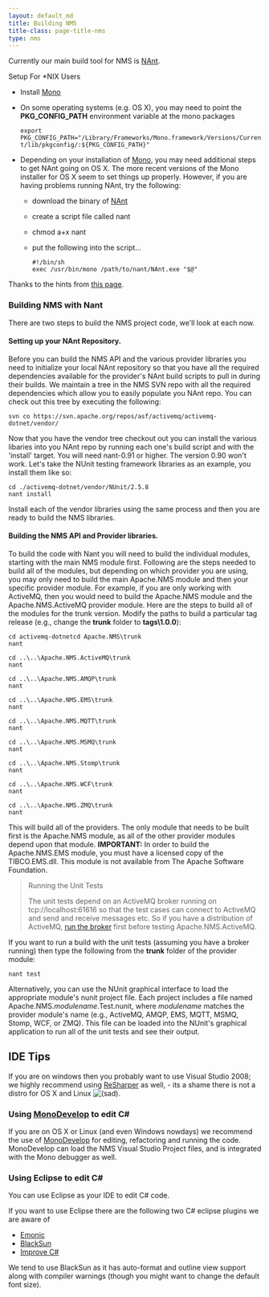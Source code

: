 ```yaml
---
layout: default_md
title: Building NMS
title-class: page-title-nms
type: nms
---
```


Currently our main build tool for NMS is [NAnt](http://nant.sourceforge.net/).

Setup For *NIX Users

*   Install [Mono](http://www.mono-project.com)
*   On some operating systems (e.g. OS X), you may need to point the **PKG_CONFIG_PATH** environment variable at the mono packages

    `export PKG_CONFIG_PATH="/Library/Frameworks/Mono.framework/Versions/Current/lib/pkgconfig/:${PKG_CONFIG_PATH}"`

*   Depending on your installation of [Mono](http://www.mono-project.com), you may need additional steps to get NAnt going on OS X. The more recent versions of the Mono installer for OS X seem to set things up properly. However, if you are having problems running NAnt, try the following:
    *   download the binary of [NAnt](http://nant.sourceforge.net/)
    *   create a script file called nant
    *   chmod a+x nant
    *   put the following into the script...

        ```
        #!/bin/sh
        exec /usr/bin/mono /path/to/nant/NAnt.exe "$@"
        ```

Thanks to the hints from [this page](http://cs-sdl.sourceforge.net/index.php/The_absolute_newbies_guide_to_SDL.NET).


### Building NMS with Nant

There are two steps to build the NMS project code, we'll look at each now.

#### Setting up your NAnt Repository.

Before you can build the NMS API and the various provider libraries you need to initialize your local NAnt repository so that you have all the required dependencies available for the provider's NAnt build scripts to pull in during their builds. We maintain a tree in the NMS SVN repo with all the required dependencies which allow you to easily populate you NAnt repo. You can check out this tree by executing the following:
```
svn co https://svn.apache.org/repos/asf/activemq/activemq-dotnet/vendor/
```

Now that you have the vendor tree checkout out you can install the various libaries into you NAnt repo by running each one's build script and with the 'install' target. You will need nant-0.91 or higher. The version 0.90 won't work. Let's take the NUnit testing framework libraries as an example, you install them like so:
```
cd ./activemq-dotnet/vendor/NUnit/2.5.8
nant install
```

Install each of the vendor libraries using the same process and then you are ready to build the NMS libraries.

#### Building the NMS API and Provider libraries.

To build the code with Nant you will need to build the individual modules, starting with the main NMS module first. Following are the steps needed to build all of the modules, but depending on which provider you are using, you may only need to build the main Apache.NMS module and then your specific provider module. For example, if you are only working with ActiveMQ, then you would need to build the Apache.NMS module and the Apache.NMS.ActiveMQ provider module. Here are the steps to build all of the modules for the trunk version. Modify the paths to build a particular tag release (e.g., change the **trunk** folder to **tags\1.0.0**):

```
cd activemq-dotnetcd Apache.NMS\trunk
nant

cd ..\..\Apache.NMS.ActiveMQ\trunk
nant

cd ..\..\Apache.NMS.AMQP\trunk
nant

cd ..\..\Apache.NMS.EMS\trunk
nant

cd ..\..\Apache.NMS.MQTT\trunk
nant

cd ..\..\Apache.NMS.MSMQ\trunk
nant

cd ..\..\Apache.NMS.Stomp\trunk
nant

cd ..\..\Apache.NMS.WCF\trunk
nant

cd ..\..\Apache.NMS.ZMQ\trunk
nant
```

This will build all of the providers. The only module that needs to be built first is the Apache.NMS module, as all of the other provider modules depend upon that module. **IMPORTANT:** In order to build the Apache.NMS.EMS module, you must have a licensed copy of the TIBCO.EMS.dll. This module is not available from The Apache Software Foundation.

> Running the Unit Tests
> 
> The unit tests depend on an ActiveMQ broker running on tcp://localhost:61616 so that the test cases can connect to ActiveMQ and send and receive messages etc. So if you have a distribution of ActiveMQ, [run the broker](http://activemq.apache.org/getting-started.html#GettingStarted-StartingActiveMQ) first before testing Apache.NMS.ActiveMQ.

If you want to run a build with the unit tests (assuming you have a broker running) then type the following from the **trunk** folder of the provider module:

```
nant test
```

Alternatively, you can use the NUnit graphical interface to load the appropriate module's nunit project file. Each project includes a file named Apache.NMS._modulename_.Test.nunit, where _modulename_ matches the provider module's name (e.g., ActiveMQ, AMQP, EMS, MQTT, MSMQ, Stomp, WCF, or ZMQ). This file can be loaded into the NUnit's graphical application to run all of the unit tests and see their output.

## IDE Tips

If you are on windows then you probably want to use Visual Studio 2008; we highly recommend using [ReSharper](http://www.jetbrains.com/resharper/) as well, - its a shame there is not a distro for OS X and Linux ![(sad)](https://cwiki.apache.org/confluence/s/en_GB/5997/6f42626d00e36f53fe51440403446ca61552e2a2.1/_/images/icons/emoticons/sad.png).

### Using [MonoDevelop](http://monodevelop.com/) to edit C#

If you are on OS X or Linux (and even Windows nowdays) we recommend the use of [MonoDevelop](http://monodevelop.com) for editing, refactoring and running the code. MonoDevelop can load the NMS Visual Studio Project files, and is integrated with the Mono debugger as well.

### Using Eclipse to edit C#

You can use Eclipse as your IDE to edit C# code.

If you want to use Eclipse there are the following two C# eclipse plugins we are aware of

* [Emonic](http://emonic.sourceforge.net/)
* [BlackSun](http://black-sun.sourceforge.net/)
* [Improve C#](http://www.improve-technologies.com/alpha/esharp/)

We tend to use BlackSun as it has auto-format and outline view support along with compiler warnings (though you might want to change the default font size).
